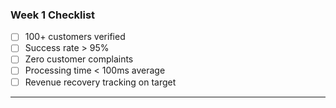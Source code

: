 ### Week 1 Checklist

- [ ] 100+ customers verified
- [ ] Success rate > 95%
- [ ] Zero customer complaints
- [ ] Processing time < 100ms average
- [ ] Revenue recovery tracking on target

---
